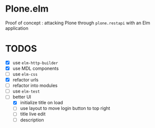 # Plone.elm

Proof of concept : attacking Plone through `plone.restapi` with an Elm application

# TODOS

* [x] use `elm-http-builder`
* [x] use MDL components
* [ ] use `elm-css`
* [x] refactor urls
* [ ] refactor into modules
* [ ] use `elm-test`
* [ ] better UI
  - [x] initialize title on load
  - [ ] use layout to move login button to top right
  - [ ] title live edit
  - [ ] description
